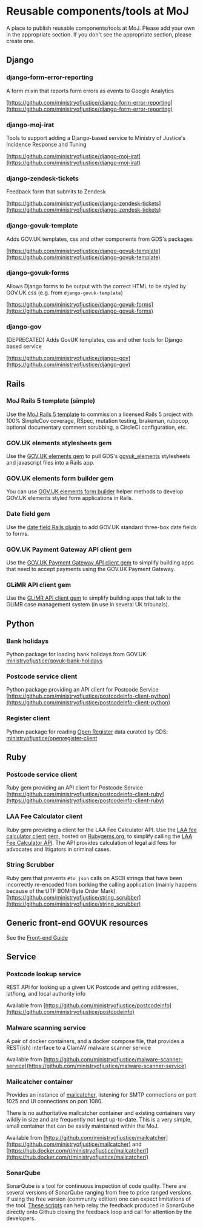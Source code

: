 # Reusable components/tools at MoJ

A place to publish reusable components/tools at MoJ.  Please add your
own in the appropriate section. If you don't see the appropriate
section, please create one.

## Django

### django-form-error-reporting
A form mixin that reports form errors as events to Google Analytics

[https://github.com/ministryofjustice/django-form-error-reporting](https://github.com/ministryofjustice/django-form-error-reporting)

### django-moj-irat
Tools to support adding a Django-based service to Ministry of Justice's Incidence Response and Tuning

[https://github.com/ministryofjustice/django-moj-irat](https://github.com/ministryofjustice/django-moj-irat)

### django-zendesk-tickets
Feedback form that submits to Zendesk

[https://github.com/ministryofjustice/django-zendesk-tickets](https://github.com/ministryofjustice/django-zendesk-tickets)

### django-govuk-template
Adds GOV.UK templates, css and other components from GDS's packages

[https://github.com/ministryofjustice/django-govuk-template](https://github.com/ministryofjustice/django-govuk-template)

### django-govuk-forms
Allows Django forms to be output with the correct HTML to be styled by GOV.UK css (e.g. from `django-govuk-template`) 

[https://github.com/ministryofjustice/django-govuk-forms](https://github.com/ministryofjustice/django-govuk-forms)

### django-gov
(DEPRECATED) Adds GovUK templates, css and other tools for Django based service

[https://github.com/ministryofjustice/django-gov](https://github.com/ministryofjustice/django-gov)

## Rails

### MoJ Rails 5 template (simple)

Use the [MoJ Rails 5 template](https://github.com/ministryofjustice/moj_rails_template) to commission a licensed Rails 5 project with 100% SimpleCov coverage, RSpec, mutation testing, brakeman, rubocop, optional documentary comment scrubbing, a CircleCI configuration, etc.

### GOV.UK elements stylesheets gem

Use the [GOV.UK elements gem](https://github.com/ministryofjustice/govuk_elements_rails) to pull GDS's [govuk_elements](http://github.com/alphagov/govuk_elements) stylesheets and javascript files into a Rails app.

### GOV.UK elements form builder gem

You can use [GOV.UK elements form builder](https://github.com/ministryofjustice/govuk_elements_form_builder) helper methods to develop GOV.UK elements styled form applications in Rails.

### Date field gem

Use the [date field Rails plugin](https://github.com/ministryofjustice/gov_uk_date_fields) to add GOV.UK standard three-box date fields to forms.

### GOV.UK Payment Gateway API client gem

Use the [GOV.UK Payment Gateway API client gem](https://github.com/ministryofjustice/govuk-pay-api-client) to simplify building apps that need to accept payments using the GOV.UK Payment Gateway.

### GLiMR API client gem

Use the [GLiMR API client gem](https://github.com/ministryofjustice/glimr-api-client) to simplify building apps that talk to the GLiMR case management system (in use in several UK tribunals).

## Python

### Bank holidays

Python package for loading bank holidays from GOV.UK: [ministryofjustice/govuk-bank-holidays](https://github.com/ministryofjustice/govuk-bank-holidays)

### Postcode service client

Python package providing an API client for Postcode Service [https://github.com/ministryofjustice/postcodeinfo-client-python](https://github.com/ministryofjustice/postcodeinfo-client-python)

### Register client

Python package for reading [Open Register](http://www.openregister.org/) data curated by GDS: [ministryofjustice/openregister-client](https://github.com/ministryofjustice/openregister-client)

## Ruby

### Postcode service client

Ruby gem providing an API client for Postcode Service [https://github.com/ministryofjustice/postcodeinfo-client-ruby](https://github.com/ministryofjustice/postcodeinfo-client-ruby)

### LAA Fee Calculator client

Ruby gem providing a client for the LAA Fee Calculator API. Use the [LAA fee calculator client gem](https://github.com/ministryofjustice/laa-fee-calculator-client), hosted on [Rubygems.org](https://rubygems.org/gems/laa-fee-calculator-client), to simplify calling the [LAA Fee Calculator API](https://github.com/ministryofjustice/laa-fee-calculator). The API provides calculation of legal aid fees for advocates and litigators in criminal cases.


### String Scrubber

Ruby gem that prevents `#to_json` calls on ASCII strings that have been incorrectly re-encoded from borking the calling application (mainly happens because of the UTF BOM-Byte Order Mark). [https://github.com/ministryofjustice/string_scrubber](https://github.com/ministryofjustice/string_scrubber)

## Generic front-end GOVUK resources

See the [Front-end Guide](front-end)

## Service

### Postcode lookup service

REST API for looking up a given UK Postcode and getting addresses, lat/long, and local authority info

Available from [https://github.com/ministryofjustice/postcodeinfo](https://github.com/ministryofjustice/postcodeinfo)

### Malware scanning service

A pair of docker containers, and a docker compose file, that provides a REST(ish) interface to a ClamAV malware scanner service

Available from [https://github.com/ministryofjustice/malware-scanner-service](https://github.com/ministryofjustice/malware-scanner-service)

### Mailcatcher container

Provides an instance of [mailcatcher](https://mailcatcher.me/), listening
for SMTP connections on port 1025 and UI connections on port 1080.

There is no authoritative mailcatcher container and existing containers
vary wildly in size and are frequently not kept up-to-date. This is a
very simple, small container that can be easily maintained within the
MoJ.

Available from
[https://github.com/ministryofjustice/mailcatcher](https://github.com/ministryofjustice/mailcatcher)
and
[https://hub.docker.com/r/ministryofjustice/mailcatcher/](https://hub.docker.com/r/ministryofjustice/mailcatcher/)

### SonarQube

SonarQube is a tool for continuous inspection of code quality. There are several versions of SonarQube ranging from free to price ranged versions. If using the free version (community edition) one can expect limitations of the tool. [These scripts](https://github.com/ministryofjustice/laa-sonarqube-reusable-scripts) can help relay the feedback produced in SonarQube directly onto Github closing the feedback loop and call for attention by the developers.
